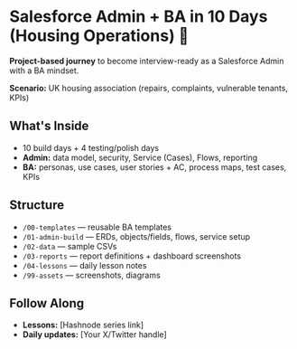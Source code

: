 # Salesforce Admin + BA in 10 Days (Housing Operations) 🚀


**Project-based journey** to become interview-ready as a Salesforce Admin with a BA mindset.


**Scenario:** UK housing association (repairs, complaints, vulnerable tenants, KPIs)


## What's Inside
- 10 build days + 4 testing/polish days
- **Admin:** data model, security, Service (Cases), Flows, reporting
- **BA:** personas, use cases, user stories + AC, process maps, test cases, KPIs


## Structure
- `/00-templates` — reusable BA templates
- `/01-admin-build` — ERDs, objects/fields, flows, service setup
- `/02-data` — sample CSVs
- `/03-reports` — report definitions + dashboard screenshots
- `/04-lessons` — daily lesson notes
- `/99-assets` — screenshots, diagrams


## Follow Along
- **Lessons:** [Hashnode series link]
- **Daily updates:** [Your X/Twitter handle]
